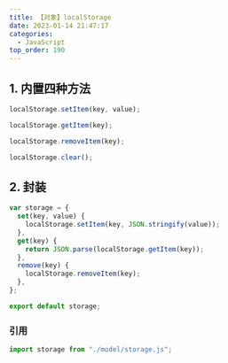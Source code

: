 ```yaml
---
title: 【对象】localStorage
date: 2023-01-14 21:47:17
categories:
  - JavaScript
top_order: 190
---
```


## 1. 内置四种方法

```js
localStorage.setItem(key, value);

localStorage.getItem(key);

localStorage.removeItem(key);

localStorage.clear();
```

## 2. 封装

```js
var storage = {
  set(key, value) {
    localStorage.setItem(key, JSON.stringify(value));
  },
  get(key) {
    return JSON.parse(localStorage.getItem(key));
  },
  remove(key) {
    localStorage.removeItem(key);
  },
};

export default storage;
```

<!--more-->

### 引用

```js
import storage from "./model/storage.js";
```